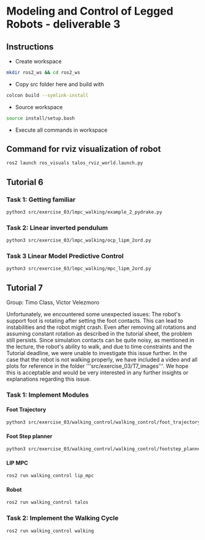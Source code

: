 # Modeling and Control of Legged Robots - deliverable 3

## Instructions
* Create workspace
```sh
mkdir ros2_ws && cd ros2_ws
```
* Copy src folder here and build with
```sh
colcon build --symlink-install
```
* Source workspace
```sh
source install/setup.bash
```
* Execute all commands in workspace

## Command for rviz visualization of robot
```sh
ros2 launch ros_visuals talos_rviz_world.launch.py
```

## Tutorial 6

### Task 1: Getting familiar
```sh
python3 src/exercise_03/lmpc_walking/example_2_pydrake.py
```

### Task 2: Linear inverted pendulum
```sh
python3 src/exercise_03/lmpc_walking/ocp_lipm_2ord.py
```

### Task 3 Linear Model Predictive Control
```sh
python3 src/exercise_03/lmpc_walking/mpc_lipm_2ord.py
```


## Tutorial 7
Group: Timo Class, Victor Velezmoro

Unfortunately, we encountered some unexpected issues:
The robot's support foot is rotating after setting the foot contacts. This can lead to instabilities and the robot might crash. Even after removing all rotations and assuming constant rotation as described in the tutorial sheet, the problem still persists. Since simulation contacts can be quite noisy, as mentioned in the lecture, the robot's ability to walk, and due to time constraints and the Tutorial deadline, we were unable to investigate this issue further.
In the case that the robot is not walking properly, we have included a video and all plots for reference in the folder '''src/exercise_03/T7_images'''. 
We hope this is acceptable and would be very interested in any further insights or explanations regarding this issue.


### Task 1: Implement Modules

#### Foot Trajectory
```sh
python3 src/exercise_03/walking_control/walking_control/foot_trajectory.py
```

#### Foot Step planner
```sh
python3 src/exercise_03/walking_control/walking_control/footstep_planner.py
```

#### LIP MPC
```sh
ros2 run walking_control lip_mpc
```

#### Robot
```sh
ros2 run walking_control talos
```

### Task 2: Implement the Walking Cycle
```sh
ros2 run walking_control walking
```